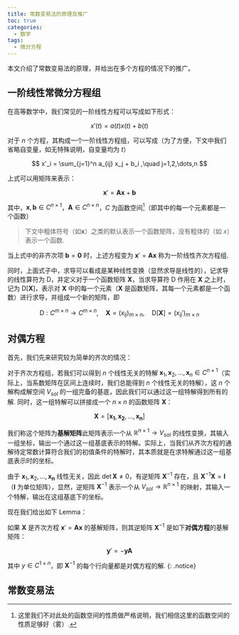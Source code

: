```yaml
---
title: 常数变易法的原理及推广
toc: true 
categories:
  - 数学
tags:
  - 微分方程
---
```


本文介绍了常数变易法的原理，并给出在多个方程的情况下的推广。

[^1]: 参考书籍 Hale, J.K. (1980) *Ordinary Differential Equations*. Second Edition, Wiley Interscience, New York. 

<!-- more -->

## 一阶线性常微分方程组

在高等数学中，我们常见的一阶线性方程可以写成如下形式：

$$ x'(t) = a(t) x(t) + b(t) $$

对于 $n$ 个方程，其构成一个一阶线性方程组，可以写成（为了方便，下文中我们省略自变量，如无特殊说明，自变量均为 $t$）

$$ x'_i = \sum_{j=1}^n a_{ij} x_j + b_i ,\quad j=1,2,\dots,n $$

上式可以用矩阵来表示：

$$ \mathbf{x}' = \mathbf{A} \mathbf{x} + \mathbf{b} $$

其中，$\mathbf{x}, \mathbf{b} \in C^{n \times 1}$，$\mathbf{A} \in C^{n \times n}$，$C$ 为函数空间[^2]（即其中的每一个元素都是一个函数）

> 下文中粗体符号（如$\mathbf{x}$）之类的默认表示一个函数矩阵，没有粗体的（如 $x$）表示一个函数.

[^2]:这里我们不对此处的函数空间的性质做严格说明，我们相信这里的函数空间的性质足够好（雾）.

当上式中的非齐次项 $\mathbf{b} = \mathbf{0}$ 时，上述方程变为 $\mathbf{x}' = \mathbf{A} \mathbf{x}$ 称为一阶线性齐次方程组.

同时，上面式子中，求导可以看成是某种线性变换（显然求导是线性的），记求导的线性算符为 $\mathrm{D}$，并定义对于一个函数矩阵 $\mathbf{X}$，当求导算符 $\mathrm{D}$ 作用在 $\mathbf{X}$ 之上时，记为 $\mathrm{D}[\mathbf{X}]$，表示对 $\mathbf{X}$ 中的每一个元素（$\mathbf{X}$ 是函数矩阵，其每一个元素都是一个函数）进行求导，并组成一个新的矩阵，即

$$ \mathrm{D}:C^{m \times n} \to C^{m \times n}, \quad \mathbf{X} = (x_{ij})_{m \times n}, \quad \mathrm{D}[\mathbf{X}] = (x_{ij}')_{m \times n} $$

## 对偶方程

首先，我们先来研究较为简单的齐次的情况：

对于齐次方程组，若我们可以得到 $n$ 个线性无关的特解 $\mathbf{x}_1,\mathbf{x}_2,\dots,\mathbf{x}_n \in C^{n \times 1}$（实际上，当系数矩阵在区间上连续时，我们总能得到 $n$ 个线性无关的特解），这 $n$ 个解构成解空间 $V_{sol}$ 的一组完备的基底，因此我们可以通过这一组特解得到所有的解. 同时，这一组特解可以拼接成一个 $n \times n$ 的函数矩阵 $\mathbf{X}$：

$$ \mathbf{X} = [\mathbf{x_1}, \mathbf{x_2}, \dots, \mathbf{x_n}] $$

我们称这个矩阵为**基解矩阵**此矩阵表示一个从 $\mathbb{R}^{n \times 1} \to V_{sol}$ 的线性变换，其输入一组坐标，输出一个通过这一组基底表示的特解。实际上，当我们从齐次方程的通解待定常数计算符合我们的初值条件的特解时，其本质就是在求特解通过这一组基底表示时的坐标。

由于 $\mathbf{x}_1,\mathbf{x}_2,\dots,\mathbf{x_n}$ 线性无关，因此 $\det \mathbf{X} \neq 0$，有逆矩阵 $\mathbf{X}^{-1}$ 存在，且 $\mathbf{X}^{-1} \mathbf{X} = \mathbf{I}$（$\mathbf{I}$ 为单位矩阵），显然，逆矩阵 $\mathbf{X}^{-1}$ 表示一个从 $V_{sol} \to \mathbb{R}^{n \times 1}$ 的映射，其输入一个特解，输出在这组基底下的坐标。

现在我们给出如下 Lemma：

如果 $\mathbf{X}$ 是齐次方程 $\mathbf{x}' = \mathbf{A} \mathbf{x}$ 的基解矩阵，则其逆矩阵 $\mathbf{X}^{-1}$ 是如下**对偶方程**的基解矩阵：

$$ \mathbf{y}' = - \mathbf{y} \mathbf{A} $$

其中 $y \in C^{1 \times n}$，即 $\mathbf{X}^{-1}$ 的每个行向量都是对偶方程的解.
{: .notice}

## 常数变易法


